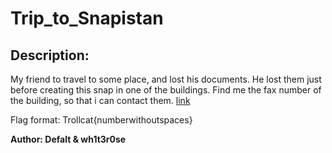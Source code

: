 
# Trip_to_Snapistan
## Description:
My friend to travel to some place, and lost his documents. 
He lost them just before creating this snap in one of the buildings.
Find me the fax number of the building, so that i can contact them.
[link](https://story.snapchat.com/s/o:W7_EDlXWTBiXAEEniNoMPwAAYpM8R0Z_Ya0k2AXbWgVySAXbWgVt1AO1OAA/)

Flag format:
Trollcat{numberwithoutspaces}

**Author: Defalt & wh1t3r0se**

